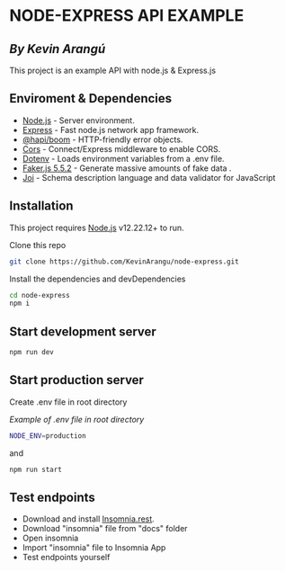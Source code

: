# NODE-EXPRESS API EXAMPLE
## _By Kevin Arangú_

This project is an example API with node.js & Express.js

## Enviroment & Dependencies

- [Node.js] - Server environment.
- [Express] - Fast node.js network app framework.
- [@hapi/boom] - HTTP-friendly error objects.
- [Cors] - Connect/Express middleware to enable CORS.
- [Dotenv] - Loads environment variables from a .env file.
- [Faker.js 5.5.2] - Generate massive amounts of fake data .
- [Joi] - Schema description language and data validator for JavaScript

## Installation

This project requires [Node.js] v12.22.12+ to run.

Clone this repo

```sh
git clone https://github.com/KevinArangu/node-express.git
```

Install the dependencies and devDependencies

```sh
cd node-express
npm i
```

## Start development server

```sh
npm run dev
```

## Start production server

Create .env file in root directory

_Example of .env file in root directory_
```sh
NODE_ENV=production
```

and
```sh
npm run start
```

## Test endpoints

- Download and install [Insomnia.rest].
- Download "insomnia" file from "docs" folder
- Open insomnia
- Import "insomnia" file to Insomnia App
- Test endpoints yourself

[node.js]: <http://nodejs.org>
[express]: <http://expressjs.com>
[@hapi/boom]: <https://www.npmjs.com/package/@hapi/boom>
[cors]: <https://www.npmjs.com/package/cors>
[dotenv]: <https://www.npmjs.com/package/dotenv>
[faker.js 5.5.2]: <https://www.npmjs.com/package/faker/v/5.5.2>
[joi]: <https://www.npmjs.com/package/joi>
[insomnia.rest]: <https://insomnia.rest/>
